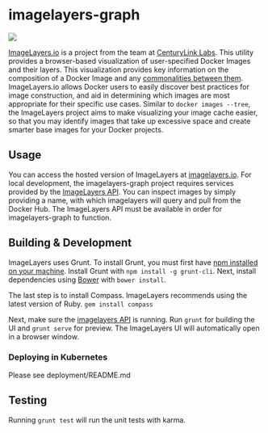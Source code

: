 # imagelayers-graph

[![](https://badge.imagelayers.io/centurylink/imagelayers-ui.svg)](https://imagelayers.io/?images=centurylink/imagelayers-ui:latest 'Get your own badge on imagelayers.io')

[ImageLayers.io](https://imagelayers.io) is a project from the team at [CenturyLink Labs](http://www.centurylinklabs.com/). This utility provides a browser-based visualization of user-specified Docker Images and their layers. This visualization provides key information on the composition of a Docker Image and any [commonalities between them](https://imagelayers.io/?images=java:latest,golang:latest,node:latest,python:latest,php:latest,ruby:latest). ImageLayers.io allows Docker users to easily discover best practices for image construction, and aid in determining which images are most appropriate for their specific use cases.  Similar to  ```docker images --tree```, the ImageLayers project aims to make visualizing your image cache easier, so that you may identify images that take up excessive space and create smarter base images for your Docker projects.

## Usage
You can access the hosted version of ImageLayers at [imagelayers.io](http://imagelayers.io). For local development, the imagelayers-graph project requires services provided by the [ImageLayers API](https://github.com/CenturyLinkLabs/imagelayers/). You can inspect images by simply providing a name, with which imagelayers will query and pull from the Docker Hub. The ImageLayers API must be available in order for imagelayers-graph to function.

## Building & Development
ImageLayers uses Grunt. To install Grunt, you must first have [npm installed on your machine](https://github.com/npm/npm). Install Grunt with `npm install -g grunt-cli`. Next, install dependencies using [Bower](http://bower.io/#install-bower) with `bower install`.

The last step is to install Compass. ImageLayers recommends using the latest version of Ruby.
`gem install compass`

Next, make sure the [imagelayers API](https://github.com/CenturyLinkLabs/imagelayers/) is running.
Run `grunt` for building the UI and `grunt serve` for preview. The ImageLayers UI will automatically open in a browser window.

### Deploying in Kubernetes

Please see deployment/README.md

## Testing
Running `grunt test` will run the unit tests with karma.
